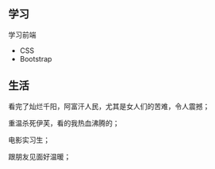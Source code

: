 ## 学习

学习前端
- CSS
- Bootstrap


## 生活
看完了灿烂千阳，阿富汗人民，尤其是女人们的苦难，令人震撼；

重温杀死伊芙，看的我热血沸腾的；

电影实习生；

跟朋友见面好温暖；
